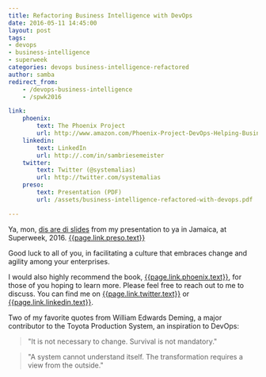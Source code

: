 ```yaml
---
title: Refactoring Business Intelligence with DevOps
date: 2016-05-11 14:45:00
layout: post
tags: 
- devops 
- business-intelligence 
- superweek
categories: devops business-intelligence-refactored
author: samba
redirect_from:
    - /devops-business-intelligence
    - /spwk2016

link:
    phoenix:
        text: The Phoenix Project
        url: http://www.amazon.com/Phoenix-Project-DevOps-Helping-Business/dp/0988262509/ref=sr_1_1?ie=UTF8&qid=1463082105&sr=8-1&keywords=the+phoenix+project
    linkedin:
        text: LinkedIn
        url: http://.com/in/sambriesemeister
    twitter:
        text: Twitter (@systemalias)
        url: http://twitter.com/systemalias
    preso:
        text: Presentation (PDF)
        url: /assets/business-intelligence-refactored-with-devops.pdf

---
```



Ya, mon, [dis are di slides]({{page.link.preso.url}}) from my presentation to ya in Jamaica, at Superweek, 2016.
[{{page.link.preso.text}}]({{page.link.preso.url}})


Good luck to all of you, in facilitating a culture that embraces change and agility among your enterprises.


I would also highly recommend the book, [{{page.link.phoenix.text}}]({{page.link.phoenix.url}}), for those of you hoping to learn more. Please feel free to reach out to me to discuss. You can find me on [{{page.link.twitter.text}}]({{page.link.twitter.url}}) or [{{page.link.linkedin.text}}]({{page.link.linkedin.url}}).



Two of my favorite quotes from William Edwards Deming, a major contributor to the Toyota Production System, an inspiration to DevOps:

> "It is not necessary to change. Survival is not mandatory."

> "A system cannot understand itself. The transformation requires a view from the outside."

